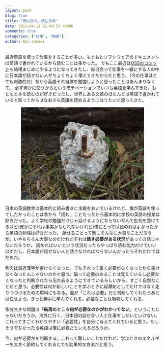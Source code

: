 ```yaml
---
layout: post
blog: true
title: "読む目的、読む手段"
date: 2015-04-11 21:49:52 +0900
comments: true
categories: ["仕事", "勉強"]
author: Kai Sasaki
---
```


最近英語を使って仕事をすることが多い。もともとソフトウェアのドキュメントは英語で書かれているから読むことは多かった。
でもここ最近は[OSSのコミット](https://github.com/Lewuathe)も結構まじめにやるようになってきたし、毎日会って仕事を一緒にする人の中に日本語が話せない人がちょくちょく増えてきたからだと思う。（今の仕事はとても刺激的だ）昔から英語それ自体を勉強しようと思ったことはあんまりなくて、
必ず何かに使うからというモチベーションでいつも英語を学んできた。もともと本を読むのが好きだったし、世界にある文章のほとんどは英語で書かれていると知ってからはなおさら英語を読めるようになりたいと思ってきた。

<div style="text-align:center">
<img src="/images/posts/2015-4-11-purpose-to-read/smile.JPG" alt="smile" />
</div>

<!-- more -->

日本の英語教育は基本的に読み書きに主眼をおいているけれど、僕が英語を使ってしたかったことは昔から「読む」ことだったから基本的に学校の英語の授業は好きだった。よく学校の勉強だけじゃ話せるようにならないなんて批判を受けてるけど(確かにそれは事実かもしれないけれど)僕にとっては読めればよかったから英語の勉強は好きだった。
話せることって別にそんなに大事なことだろうか。いやもちろん大事なのだけれどそれは**話す必要がある状況**があっての話じゃないだろうか。
読めればいいという状況だったらやっぱり読む能力だけでいいはずだし、日本語が話せない人と話さなければならないんだったらそれだけではだめだ。

例えば最近漢字が書けなくなった。でもそれって書く必要がなくなったから書けなくなったんじゃないのかと思う。脳って必要のあることは覚えているし必要なくなったと判断されたら忘れ去るようにできているらしいから、すごく自然なことだと思う。必要性は何か新しいことを学ぶときに起爆剤としてだけではなく走りつづけるための燃料にもなる。脳が「これは必要」だと判断してくれたらあとは任せよう。きっと勝手に学んでくれる。必要なことは吸収してくれる。

多分大きな問題は「**結局のところ何が必要なのかがわかってない**」ということじゃないだろうか。海外に行く、日本語の話せない人と仕事をしないといけない。
これってすごくわかりやすい「必要性」を自分に与えてくれていると思う。もしそうでなかったら英語は僕に必要だといえるだろうか。

今、何が必要かを判断する。これって難しいことだけれど、学ぶときのエネルギーを大きく節約してくれるとても効果的な方法だと思う。
